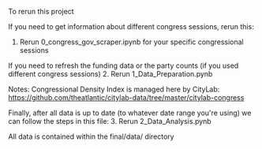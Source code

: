 To rerun this project 

If you need to get information about different congress sessions, rerun this:
1. Rerun 0_congress_gov_scraper.ipynb for your specific congressional sessions

If you need to refresh the funding data or the party counts (if you used different congress sessions)
2. Rerun 1_Data_Preparation.pynb

Notes: Congressional Density Index is managed here by CityLab: https://github.com/theatlantic/citylab-data/tree/master/citylab-congress

Finally, after all data is up to date (to whatever date range you're using) we can follow the steps in this file:
3. Rerun 2_Data_Analysis.pynb

All data is contained within the final/data/ directory 
